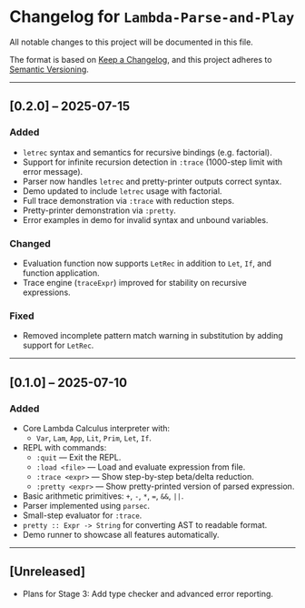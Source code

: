 # Changelog for `Lambda-Parse-and-Play`

All notable changes to this project will be documented in this file.

The format is based on [Keep a Changelog](https://keepachangelog.com/en/1.1.0/),
and this project adheres to [Semantic Versioning](https://semver.org/spec/v2.0.0.html).

---

## [0.2.0] – 2025-07-15

### Added
- `letrec` syntax and semantics for recursive bindings (e.g. factorial).
- Support for infinite recursion detection in `:trace` (1000-step limit with error message).
- Parser now handles `letrec` and pretty-printer outputs correct syntax.
- Demo updated to include `letrec` usage with factorial.
- Full trace demonstration via `:trace` with reduction steps.
- Pretty-printer demonstration via `:pretty`.
- Error examples in demo for invalid syntax and unbound variables.

### Changed
- Evaluation function now supports `LetRec` in addition to `Let`, `If`, and function application.
- Trace engine (`traceExpr`) improved for stability on recursive expressions.

### Fixed
- Removed incomplete pattern match warning in substitution by adding support for `LetRec`.

---

## [0.1.0] – 2025-07-10

### Added
- Core Lambda Calculus interpreter with:
  - `Var`, `Lam`, `App`, `Lit`, `Prim`, `Let`, `If`.
- REPL with commands:
  - `:quit` — Exit the REPL.
  - `:load <file>` — Load and evaluate expression from file.
  - `:trace <expr>` — Show step-by-step beta/delta reduction.
  - `:pretty <expr>` — Show pretty-printed version of parsed expression.
- Basic arithmetic primitives: `+`, `-`, `*`, `=`, `&&`, `||`.
- Parser implemented using `parsec`.
- Small-step evaluator for `:trace`.
- `pretty :: Expr -> String` for converting AST to readable format.
- Demo runner to showcase all features automatically.

---

## [Unreleased]

- Plans for Stage 3: Add type checker and advanced error reporting.
